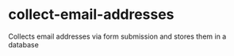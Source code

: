 # collect-email-addresses
Collects email addresses via form submission and stores them in a database
